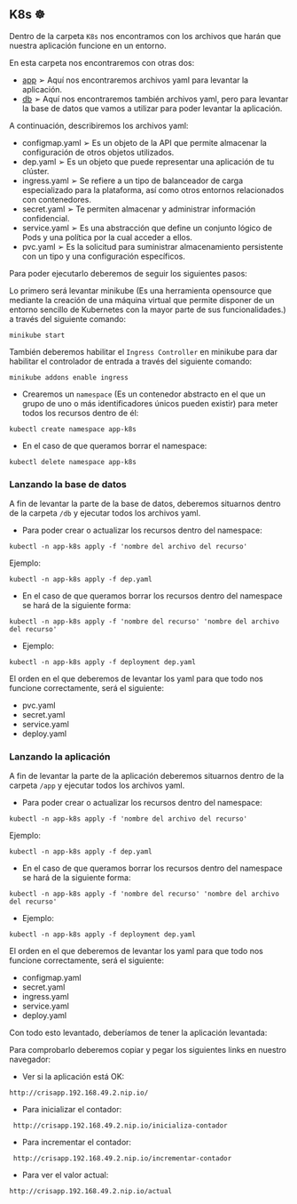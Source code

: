 ##  K8s :wheel_of_dharma:

  Dentro de la carpeta `K8s` nos encontramos con los archivos que harán que nuestra aplicación funcione en un entorno. 

  En esta carpeta nos encontraremos con otras dos:

  - [app](app) ➢ Aquí nos encontraremos archivos yaml para levantar la aplicación.
  - [db](db) ➢ Aquí nos encontraremos también archivos yaml, pero para levantar la base de datos que vamos a utilizar para poder levantar la aplicación.

  A continuación, describiremos los archivos yaml:

  - configmap.yaml ➢  Es un objeto de la API que permite almacenar la configuración de otros objetos utilizados.
  - dep.yaml ➢ Es un objeto que puede representar una aplicación de tu clúster.
  - ingress.yaml ➢ Se refiere a un tipo de balanceador de carga especializado para la plataforma, así como otros entornos relacionados con contenedores.
  - secret.yaml ➢ Te permiten almacenar y administrar información confidencial.
  - service.yaml ➢ Es una abstracción que define un conjunto lógico de Pods y una política por la cual acceder a ellos.
  - pvc.yaml ➢ Es la solicitud para suministrar almacenamiento persistente con un tipo y una configuración específicos. 

  Para poder ejecutarlo deberemos de seguir los siguientes pasos:

  Lo primero será levantar minikube (Es una herramienta opensource que mediante la creación de una máquina virtual que  permite disponer de un entorno sencillo de Kubernetes con la mayor parte de sus funcionalidades.) a través del siguiente comando:

  ```
  minikube start
  ```

  También deberemos habilitar el `Ingress Controller` en minikube para dar habilitar el controlador de entrada a través del siguiente comando: 
  ```
  minikube addons enable ingress
  ```

- Crearemos un `namespace` (Es un contenedor abstracto en el que un grupo de uno o más identificadores únicos pueden existir) para meter todos los recursos dentro de él:
```
kubectl create namespace app-k8s
```
- En el caso de que queramos borrar el namespace:
```
kubectl delete namespace app-k8s
```

### Lanzando la base de datos

A fin de levantar la parte de la base de datos, deberemos situarnos dentro de la carpeta `/db` y ejecutar todos los archivos yaml.

- Para poder crear o actualizar los recursos dentro del namespace:
```
kubectl -n app-k8s apply -f 'nombre del archivo del recurso'
```
  Ejemplo: 
```
kubectl -n app-k8s apply -f dep.yaml
```
- En el caso de que queramos borrar los recursos dentro del namespace se hará de la siguiente forma:
```
kubectl -n app-k8s apply -f 'nombre del recurso' 'nombre del archivo del recurso'
```
- Ejemplo: 
```
kubectl -n app-k8s apply -f deployment dep.yaml
```
El orden en el que deberemos de levantar los yaml para que todo nos funcione correctamente, será el siguiente:
- pvc.yaml
- secret.yaml
- service.yaml
- deploy.yaml

### Lanzando la aplicación
A fin de levantar la parte de la aplicación deberemos situarnos dentro de la carpeta `/app` y ejecutar todos los archivos yaml.

- Para poder crear o actualizar los recursos dentro del namespace:
```
kubectl -n app-k8s apply -f 'nombre del archivo del recurso'
```
  Ejemplo: 
```
kubectl -n app-k8s apply -f dep.yaml
```
- En el caso de que queramos borrar los recursos dentro del namespace se hará de la siguiente forma:
```
kubectl -n app-k8s apply -f 'nombre del recurso' 'nombre del archivo del recurso'
```
- Ejemplo: 
```
kubectl -n app-k8s apply -f deployment dep.yaml
```
El orden en el que deberemos de levantar los yaml para que todo nos funcione correctamente, será el siguiente:
- configmap.yaml
- secret.yaml
- ingress.yaml
- service.yaml
- deploy.yaml

Con todo esto levantado, deberíamos de tener la aplicación levantada:

Para comprobarlo deberemos copiar y pegar los siguientes links en nuestro navegador:
  - Ver si la aplicación está OK: 
  ```
  http://crisapp.192.168.49.2.nip.io/
  ```
  - Para inicializar el contador:
  ```
   http://crisapp.192.168.49.2.nip.io/inicializa-contador
   ```
  - Para incrementar el contador:
  ```
   http://crisapp.192.168.49.2.nip.io/incrementar-contador
   ```
  - Para ver el valor actual: 
  ```
  http://crisapp.192.168.49.2.nip.io/actual
  ```